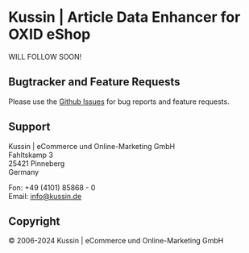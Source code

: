 # Kussin | Article Data Enhancer for OXID eShop

WILL FOLLOW SOON!

## Bugtracker and Feature Requests

Please use the [Github Issues](https://github.com/kussin/OxidArticleDataEnhancer/issues) for bug reports and feature requests.

## Support

Kussin | eCommerce und Online-Marketing GmbH<br>
Fahltskamp 3<br>
25421 Pinneberg<br>
Germany

Fon: +49 (4101) 85868 - 0<br>
Email: info@kussin.de

## Copyright

&copy; 2006-2024 Kussin | eCommerce und Online-Marketing GmbH